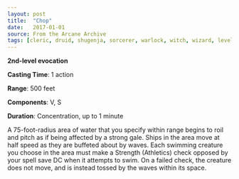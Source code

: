 ```yaml
---
layout: post
title:  "Chop"
date:   2017-01-01
source: From the Arcane Archive
tags: [cleric, druid, shugenja, sorcerer, warlock, witch, wizard, level2, evocation, fan, hb]
---
```


**2nd-level evocation**

**Casting Time**: 1 action

**Range**: 500 feet

**Components**: V, S

**Duration**: Concentration, up to 1 minute

A 75-foot-radius area of water that you specify within range begins to roil and pitch as if being affected by a strong gale. Ships in the area move at half speed as they are buffeted about by waves. Each swimming creature you choose in the area must make a Strength (Athletics) check opposed by your spell save DC when it attempts to swim. On a failed check, the creature does not move, and is instead tossed by the waves within its space.
